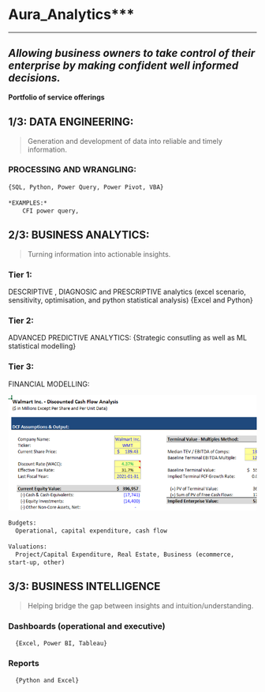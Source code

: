 # Aura_Analytics***

---
 *Allowing business owners to take control of their enterprise by making confident well informed decisions.*
---


**Portfolio of service offerings**

## 1/3: DATA ENGINEERING:
> Generation and development of data into reliable and timely information.
    
  ### PROCESSING AND WRANGLING:
    {SQL, Python, Power Query, Power Pivot, VBA}
    
    *EXAMPLES:*
        CFI power query, 

## 2/3:  BUSINESS ANALYTICS: 
> Turning information into actionable insights.

 ### Tier 1:
  DESCRIPTIVE , DIAGNOSIC and PRESCRIPTIVE analytics (excel scenario, sensitivity, optimisation, and python statistical analysis)
   {Excel and Python}
 ### Tier 2:
  ADVANCED PREDICTIVE ANALYTICS: 
    {Strategic consutling as well as ML statistical modelling} 
 ### Tier 3: 
   FINANCIAL MODELLING:  
  
  ![](/images/Capture.PNG)
  
    Budgets:  
      Operational, capital expenditure, cash flow 
    
    Valuations: 
      Project/Capital Expenditure, Real Estate, Business (ecommerce, start-up, other) 
      
## 3/3: BUSINESS INTELLIGENCE
> Helping bridge the gap between insights and intuition/understanding.

   ### Dashboards (operational and executive)
      {Excel, Power BI, Tableau}
  
   ### Reports 
      {Python and Excel}
      
